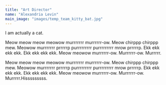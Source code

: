 ```yaml
---
title: "Art Director"
name: "Alexandria Levin"
main_image: "images/temp_team_kitty_bat.jpg"
---
```


I am actually a cat.

Meow meow meow meowow murrrrrrr murrrrrr-ow. Meow chirppp chirppp mew. Meowow murrrrrrr prrrrrp purrrrrrrrr purrrrrrrrr mrow prrrrrp. Ekk ekk ekk ekk. Ekk ekk ekk ekk. Meow meowow murrrrrr-ow. Murrrrrr-ow. Murrrrr. 

Meow meow meow meowow murrrrrrr murrrrrr-ow. Meow chirppp chirppp mew. Meowow murrrrrrr prrrrrp purrrrrrrrr purrrrrrrrr mrow prrrrrp. Ekk ekk ekk ekk. Ekk ekk ekk ekk. Meow meowow murrrrrr-ow. Murrrrrr-ow. Murrrrr.Hisssssssss.